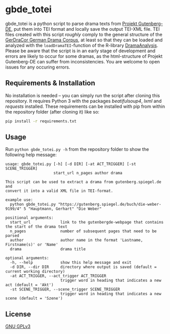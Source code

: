 # gbde_totei

gbde_totei is a python script to parse drama texts from [Projekt Gutenberg-
DE](https://gutenberg.spiegel.de/), put them into TEI format and locally save
the output TEI-XML file. TEI files created with this script *roughly* comply to
the general structure of the
[GerDraCor German Drama Corpus](https://github.com/quadrama/gerdracor), at
least so that they can be loaded and analyzed with the `loadDramaTEI`-function
of the R-library [DramaAnalysis](https://github.com/quadrama/DramaAnalysis).
Please be aware that the script is in an early stage of development and errors
are likely to occur for some dramas, as the html-structure of Projekt
Gutenberg-DE can suffer from inconsistencies. You are welcome to open issues
for any occuring errors.

## Requirements & Installation

No installation is needed – you can simply run the script after cloning this
repository. It requires Python 3 with the packages *beatifulsoup4*, *lxml* and
*requests* installed. These requirements can be installed with pip from within
the repository folder (after cloning it) like so:
```bash
pip install -r requirements.txt
```
## Usage

Run `python gbde_totei.py -h` from the repository folder to show the following
help message:
```
usage: gbde_totei.py [-h] [-d DIR] [-at ACT_TRIGGER] [-st SCENE_TRIGGER]
                     start_url n_pages author drama

This script can be used to extract a drama from gutenberg.spiegel.de and
convert it into a valid XML file in TEI-format.

example use:
  python gbde_totei.py "https://gutenberg.spiegel.de/buch/die-weber-9199/4" 5 "Hauptmann, Gerhart" "Die Weber"

positional arguments:
  start_url             link to the gutenbergde-webpage that contains the start of the drama text
  n_pages               number of subsequent pages that need to be parsed
  author                author name in the format 'Lastname, Firstname(s)' or 'Name'
  drama                 drama title

optional arguments:
  -h, --help            show this help message and exit
  -d DIR, --dir DIR     directory where output is saved (default = current working directory)
  -at ACT_TRIGGER, --act_trigger ACT_TRIGGER
                        trigger word in heading that indicates a new act (default = 'Akt')
  -st SCENE_TRIGGER, --scene_trigger SCENE_TRIGGER
                        trigger word in heading that indicates a new scene (default = 'Szene')
```

## License
[GNU GPLv3](https://choosealicense.com/licenses/gpl-3.0/)
